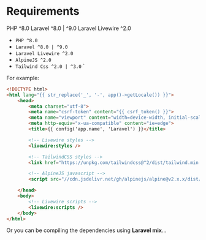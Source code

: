 # Requirements
PHP ^8.0
Laravel ^8.0 | ^9.0
Laravel Livewire ^2.0
- `PHP ^8.0`
- `Laravel ^8.0 | ^9.0`
- `Laravel Livewire ^2.0`
- `AlpineJS ^2.0`
- `Tailwind Css ^2.0 | ^3.0`
`

For example:

```html 
<!DOCTYPE html>
<html lang="{{ str_replace('_', '-', app()->getLocale()) }}">
    <head>
        <meta charset="utf-8">
        <meta name="csrf-token" content="{{ csrf_token() }}">
        <meta name="viewport" content="width=device-width, initial-scale=1, shrink-to-fit=no">
        <meta http-equiv="x-ua-compatible" content="ie=edge">
        <title>{{ config('app.name', 'Laravel') }}</title>

        <!-- Livewire styles -->
        <livewire:styles />

        <!-- TailwindCSS styles -->
        <link href="https://unpkg.com/tailwindcss@^2/dist/tailwind.min.css" rel="stylesheet">

        <!-- AlpineJS javascript -->
        <script src="//cdn.jsdelivr.net/gh/alpinejs/alpine@v2.x.x/dist/alpine.min.js" defer></script>

    </head>
    <body>
        <!-- Livewire scripts -->
        <livewire:scripts />
    </body>
</html>

```
Or you can be compiling the dependencies using **Laravel mix**...
